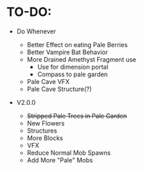 TO-DO:
=

- Do Whenever
  - Better Effect on eating Pale Berries
  - Better Vampire Bat Behavior
  - More Drained Amethyst Fragment use
    - Use for dimension portal
    - Compass to pale garden
  - Pale Cave VFX
  - Pale Cave Structure(?)

  
- V2.0.0
  - ~~Stripped Pale Trees in Pale Garden~~
  - New Flowers
  - Structures
  - More Blocks
  - VFX
  - Reduce Normal Mob Spawns
  - Add More "Pale" Mobs
